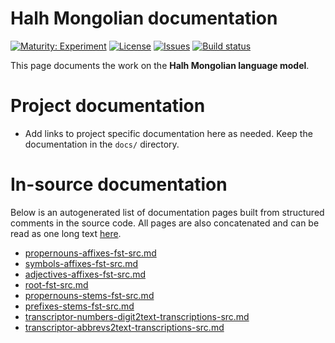 # Halh Mongolian documentation

[![Maturity: Experiment](https://img.shields.io/badge/Maturity-Experiment-black.svg)](https://giellalt.github.io/MaturityClassification.html)
[![License](https://img.shields.io/github/license/giellalt/lang-khk)](https://raw.githubusercontent.com/giellalt/lang-khk/develop/LICENSE)
[![Issues](https://img.shields.io/github/issues/giellalt/lang-khk)](https://github.com/giellalt/lang-khk/issues)
[![Build status](https://github.com/giellalt/lang-khk/workflows/Speller%20CI+CD/badge.svg)](https://github.com/giellalt/lang-khk/actions)

This page documents the work on the **Halh Mongolian language model**. 

# Project documentation

* Add links to project specific documentation here as needed. Keep the documentation in the `docs/` directory.

# In-source documentation

Below is an autogenerated list of documentation pages built from structured comments in the source code. All pages are also concatenated and can be read as one long text [here](khk.md).
* [propernouns-affixes-fst-src.md](propernouns-affixes-fst-src.md)
* [symbols-affixes-fst-src.md](symbols-affixes-fst-src.md)
* [adjectives-affixes-fst-src.md](adjectives-affixes-fst-src.md)
* [root-fst-src.md](root-fst-src.md)
* [propernouns-stems-fst-src.md](propernouns-stems-fst-src.md)
* [prefixes-stems-fst-src.md](prefixes-stems-fst-src.md)
* [transcriptor-numbers-digit2text-transcriptions-src.md](transcriptor-numbers-digit2text-transcriptions-src.md)
* [transcriptor-abbrevs2text-transcriptions-src.md](transcriptor-abbrevs2text-transcriptions-src.md)
